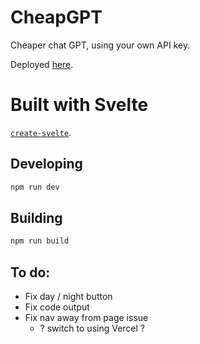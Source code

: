 # CheapGPT

Cheaper chat GPT, using your own API key.

Deployed [here](https://dgmp88.github.io/CheapGPT/).

# Built with Svelte

[`create-svelte`](https://github.com/sveltejs/kit/tree/master/packages/create-svelte).

## Developing

```bash
npm run dev
```

## Building

```bash
npm run build
```

## To do:

- Fix day / night button
- Fix code output
- Fix nav away from page issue
  - ? switch to using Vercel ?
